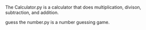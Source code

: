 The Calculator.py is a calculator that does multiplication, divison, subtraction, and addition.

guess the number.py is a number guessing game.
